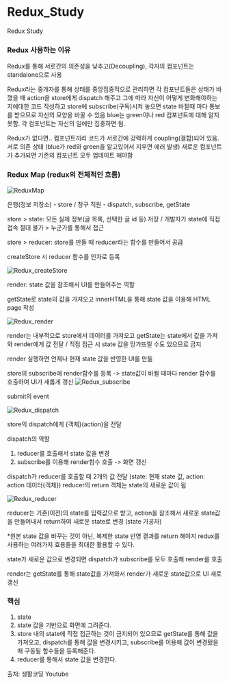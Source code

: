 # Redux_Study
Redux Study

### Redux 사용하는 이유

Redux를 통해 서로간의 의존성을 낮추고(Decoupling), 각자의 컴포넌트는 standalone으로 사용

Redux라는 중개자를 통해 상태를 중앙집중적으로 관리하면 각 컴포넌트들은 상태가 바꼈을 때 action을 store에게 dispatch 해주고
그에 따라 자신이 어떻게 변화해야하는지에대한 코드 작성하고 store에 subscribe(구독)시켜 놓으면 state 바뀔때 마다 통보를 받으므로 자신의 모양을 바꿀 수 있음
blue는 green이나 red 컴포넌트에 대해 알지 못함. 각 컴포넌트는 자신의 일에만 집중하면 됨.

Redux가 없다면.. 컴포넌트끼리 코드가 서로간에 강력하게 coupling(결합)되어 있음. 서로 의존 상태 (blue가 red와 green을 알고있어서 지우면 에러 발생)
새로운 컴포넌트가 추가되면 기존의 컴포넌트 모두 업데이트 해야함

### Redux Map (redux의 전체적인 흐름)
![ReduxMap](https://user-images.githubusercontent.com/65672148/148309920-9fb3fcbe-9214-4642-afb3-95043d8986f6.png)

은행(정보 저장소) - store / 창구 직원 - dispatch, subscribe, getState

store > state: 모든 실제 정보(글 목록, 선택한 글 id 등) 저장 / 개발자가 state에 직접 접속 절대 불가 > 누군가를 통해서 접근

store > reducer: store를 만들 때 reducer라는 함수를 만들어서 공급

createStore 시 reducer 함수를 인자로 등록

![Redux_createStore](https://user-images.githubusercontent.com/65672148/148312035-0f17a3d2-eb19-44f5-b01d-d76767a0c58e.png)

render: state 값을 참조해서 UI를 만들어주는 역할

getState로 state의 값을 가져오고 innerHTML을 통해 state 값을 이용해 HTML page 작성

![Redux_render](https://user-images.githubusercontent.com/65672148/148310901-19bbf675-23d1-4482-8c4b-9d0d7348031e.png)

render는 내부적으로 store에서 데이터를 가져오고 getState는 state에서 값을 가져와 render에게 값 전달 / 직접 접근 시 state 값을 망가뜨릴 수도 있으므로 금지

render 실행하면 언제나 현재 state 값을 반영한 UI를 만듦

store의 subscribe에 render함수를 등록 -> state값이 바뀔 때마다 render 함수를 호출하여 UI가 새롭게 갱신
![Redux_subscribe](https://user-images.githubusercontent.com/65672148/148311412-ba584dd3-bfd9-4d73-92f5-5e6faf2edf5c.png)

submit의 event

![Redux_dispatch](https://user-images.githubusercontent.com/65672148/148311647-03b9e4b3-45b0-427c-b714-227226be6fd2.png)

store의 dispatch에게 {객체}(action)을 전달

dispatch의 역할
1. reducer를 호출해서 state 값을 변경
2. subscribe를 이용해 render함수 호출 -> 화면 갱신

dispatch가 reducer를 호출할 때 2개의 값 전달 (state: 현재 state 값, action: action 데이터{객체})
reducer의 return 객체는 state의 새로운 값이 됨

![Redux_reducer](https://user-images.githubusercontent.com/65672148/148312923-77eb5dbc-b780-4c6d-9ccf-d564c296d3ed.png)

reducer는 기존(이전)의 state를 입력값으로 받고, action을 참조해서 새로운 state값을 만들어내서 return하여 새로운 state로 변경 (state 가공자)

*원본 state 값을 바꾸는 것이 아닌, 복제한 state 반영 결과를 return 해야지 redux를 사용하는 여러가지 효용들을 최대한 활용할 수 있다.

state가 새로운 값으로 변경되면 dispatch가 subscribe를 모두 호출해 render를 호출

render는 getState를 통해 state값을 가져와서 render가 새로운 state값으로 UI 새로 갱신

### 핵심

1. state
2. state 값을 기반으로 화면에 그려준다.
3. store 내의 state에 직접 접근하는 것이 금지되어 있으므로 getState를 통해 값을 가져오고, dispatch를 통해 값을 변경시키고, subscribe를 이용해 값이 변경됐을 때 구동될 함수들을 등록해준다.
4. reducer를 통해서 state 값을 변경한다.

출처: 생활코딩 Youtube
